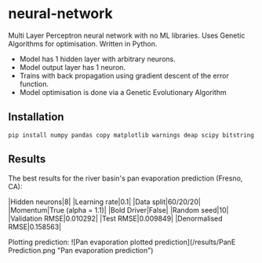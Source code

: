 # neural-network
Multi Layer Perceptron neural network with no ML libraries. Uses Genetic Algorithms for optimisation. Written in Python.

* Model has 1 hidden layer with arbitrary neurons.
* Model output layer has 1 neuron.
* Trains with back propagation using gradient descent of the error function.
* Model optimisation is done via a Genetic Evolutionary Algorithm

## Installation
```
pip install numpy pandas copy matplotlib warnings deap scipy bitstring
```

## Results
The best results for the river basin's pan evaporation prediction (Fresno, CA):

|Hidden neurons|8|
|Learning rate|0.1|
|Data split|60/20/20|
|Momentum|True (alpha = 1.1)|
|Bold Driver|False|
|Random seed|10|
|Validation RMSE|0.010292|
|Test RMSE|0.009849|
|Denormalised RMSE|0.158563|

Plotting prediction:
![Pan evaporation plotted prediction](/results/PanE Prediction.png "Pan evaporation prediction")
